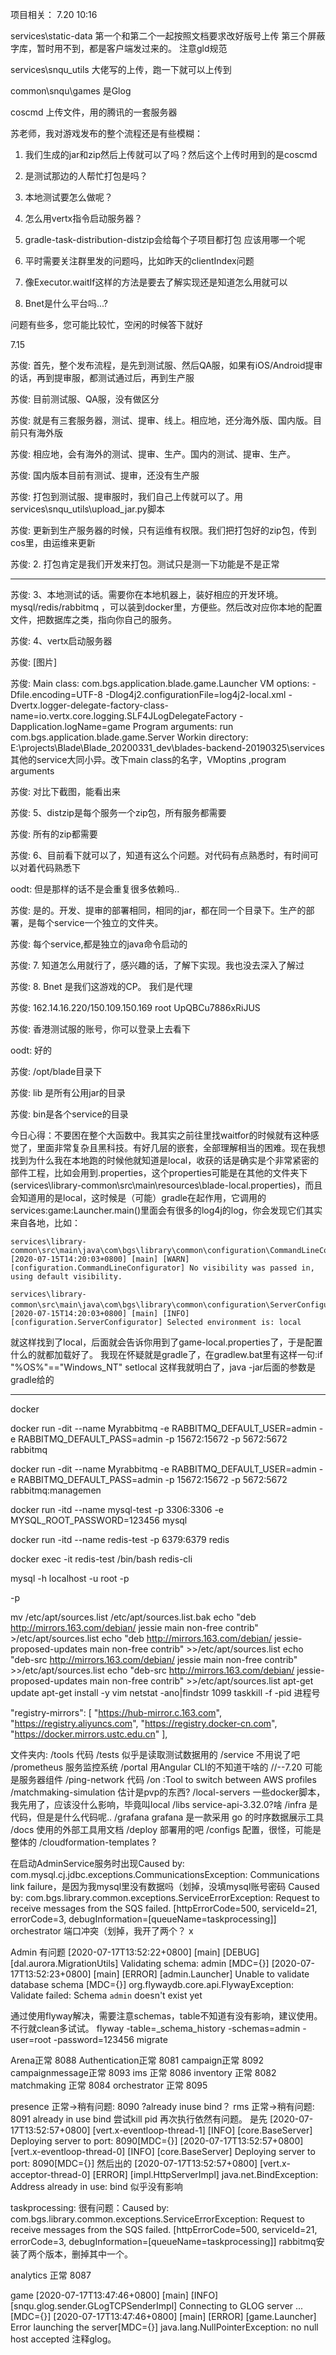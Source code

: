 项目相关：
7.20 10:16


services\static-data 第一个和第二个一起按照文档要求改好版号上传 第三个屏蔽字库，暂时用不到，都是客户端发过来的。
注意gld规范

services\snqu_utils 大佬写的上传，跑一下就可以上传到

common\snqu\games 是Glog

coscmd 上传文件，用的腾讯的一套服务器

苏老师，我对游戏发布的整个流程还是有些模糊：
1. 我们生成的jar和zip然后上传就可以了吗？然后这个上传时用到的是coscmd
2. 是测试那边的人帮忙打包是吗？

3. 本地测试要怎么做呢？

4. 怎么用vertx指令启动服务器？
5. gradle-task-distribution-distzip会给每个子项目都打包 应该用哪一个呢

6. 平时需要关注群里发的问题吗，比如昨天的clientIndex问题

7. 像Executor.waitIf这样的方法是要去了解实现还是知道怎么用就可以

8. Bnet是什么平台吗...?

问题有些多，您可能比较忙，空闲的时候答下就好


7.15


苏俊:
首先，整个发布流程，是先到测试服、然后QA服，如果有iOS/Android提审的话，再到提审服，都测试通过后，再到生产服

苏俊:
目前测试服、QA服，没有做区分

苏俊:
就是有三套服务器，测试、提审、线上。相应地，还分海外版、国内版。目前只有海外版

苏俊:
相应地，会有海外的测试、提审、生产。国内的测试、提审、生产。

苏俊:
国内版本目前有测试、提审，还没有生产服

苏俊:
打包到测试服、提审服时，我们自己上传就可以了。用 services\snqu_utils\upload_jar.py脚本

苏俊:
更新到生产服务器的时候，只有运维有权限。我们把打包好的zip包，传到cos里，由运维来更新

苏俊:
2. 打包肯定是我们开发来打包。测试只是测一下功能是不是正常




--------------------------


苏俊:
3、本地测试的话。需要你在本地机器上，装好相应的开发环境。mysql/redis/rabbitmq ，可以装到docker里，方便些。然后改对应你本地的配置文件，把数据库之类，指向你自己的服务。

苏俊:
4、vertx启动服务器  

苏俊:
[图片]

苏俊:
Main class:  com.bgs.application.blade.game.Launcher
VM options: -Dfile.encoding=UTF-8 -Dlog4j2.configurationFile=log4j2-local.xml -Dvertx.logger-delegate-factory-class-name=io.vertx.core.logging.SLF4JLogDelegateFactory -Dapplication.logName=game
Program arguments: run com.bgs.application.blade.game.Server
Workin directory: E:\projects\Blade\Blade_20200331_dev\blades-backend-20190325\services
其他的service大同小异。改下main class的名字，VMoptins ,program arguments

苏俊:
对比下截图，能看出来

苏俊:
5、distzip是每个服务一个zip包，所有服务都需要

苏俊:
所有的zip都需要

苏俊:
6、目前看下就可以了，知道有这么个问题。对代码有点熟悉时，有时间可以对着代码熟悉下

oodt:
但是那样的话不是会重复很多依赖吗..

苏俊:
是的。开发、提审的部署相同，相同的jar，都在同一个目录下。生产的部署，是每个service一个独立的文件夹。

苏俊:
每个service,都是独立的java命令启动的

苏俊:
7. 知道怎么用就行了，感兴趣的话，了解下实现。我也没去深入了解过

苏俊:
8. Bnet 是我们这游戏的CP。 我们是代理

苏俊:
162.14.16.220/150.109.150.169 root UpQBCu7886xRiJUS

苏俊:
香港测试服的账号，你可以登录上去看下

oodt:
好的

苏俊:
/opt/blade目录下

苏俊:
lib 是所有公用jar的目录

苏俊:
bin是各个service的目录



今日心得：不要困在整个大函数中。我其实之前往里找waitfor的时候就有这种感觉了，里面非常复杂且黑科技。有好几层的嵌套，全部理解相当的困难。现在我想找到为什么我在本地跑的时候他就知道是local，收获的话是确实是个非常紧密的部件工程，比如会用到.properties，这个properties可能是在其他的文件夹下(services\library-common\src\main\resources\blade-local.properties)，而且会知道用的是local，这时候是（可能）gradle在起作用，它调用的services:game:Launcher.main()里面会有很多的log4j的log，你会发现它们其实来自各地，比如：
```
services\library-common\src\main\java\com\bgs\library\common\configuration\CommandLineConfigurator.java:
[2020-07-15T14:20:03+0800] [main] [WARN] [configuration.CommandLineConfigurator] No visibility was passed in, using default visibility.

services\library-common\src\main\java\com\bgs\library\common\configuration\ServerConfigurator.java：
[2020-07-15T14:20:03+0800] [main] [INFO] [configuration.ServerConfigurator] Selected environment is: local
```
就这样找到了local，后面就会告诉你用到了game-local.properties了，于是配置什么的就都加载好了。
我现在怀疑就是gradle了，在gradlew.bat里有这样一句:if "%OS%"=="Windows_NT" setlocal
这样我就明白了，java -jar后面的参数是gradle给的


---
docker

docker run -dit --name Myrabbitmq -e RABBITMQ_DEFAULT_USER=admin -e RABBITMQ_DEFAULT_PASS=admin -p 15672:15672 -p 5672:5672 rabbitmq

docker run -dit --name Myrabbitmq -e RABBITMQ_DEFAULT_USER=admin -e RABBITMQ_DEFAULT_PASS=admin -p 15672:15672 -p 5672:5672 rabbitmq:managemen


docker run -itd --name mysql-test -p 3306:3306 -e MYSQL_ROOT_PASSWORD=123456 mysql

docker run -itd --name redis-test -p 6379:6379 redis

docker exec -it redis-test /bin/bash
redis-cli

mysql -h localhost -u root -p

-p

mv /etc/apt/sources.list /etc/apt/sources.list.bak
echo "deb http://mirrors.163.com/debian/ jessie main non-free contrib" >/etc/apt/sources.list
echo "deb http://mirrors.163.com/debian/ jessie-proposed-updates main non-free contrib" >>/etc/apt/sources.list
echo "deb-src http://mirrors.163.com/debian/ jessie main non-free contrib" >>/etc/apt/sources.list
echo "deb-src http://mirrors.163.com/debian/ jessie-proposed-updates main non-free contrib" >>/etc/apt/sources.list
apt-get update 
apt-get install -y vim
netstat -ano|findstr  1099
taskkill -f -pid 进程号


"registry-mirrors": [
    "https://hub-mirror.c.163.com",
    "https://registry.aliyuncs.com",
    "https://registry.docker-cn.com",
    "https://docker.mirrors.ustc.edu.cn"
  ],

  文件夹内:
  /tools 代码
  /tests 似乎是读取测试数据用的
  /service 不用说了吧
  /prometheus 服务监控系统
  /portal 用Angular CLI的不知道干啥的 //--7.20 可能是服务器组件
  /ping-network 代码
  /on :Tool to switch between AWS profiles
  /matchmaking-simulation 估计是pvp的东西?
  /local-servers 一些docker脚本，我先用了，应该没什么影响，毕竟叫local
  /libs service-api-3.32.0?啥
  /infra 是代码，但是是什么代码呢..
  /grafana grafana 是一款采用 go 的时序数据展示工具
  /docs 使用的外部工具用文档
  /deploy 部署用的吧
  /configs 配置，很怪，可能是整体的
  /cloudformation-templates ?


在启动AdminService服务时出现Caused by: com.mysql.cj.jdbc.exceptions.CommunicationsException: Communications link failure，是因为我mysql里没有数据吗（划掉，没填mysql账号密码
Caused by: com.bgs.library.common.exceptions.ServiceErrorException: Request to receive messages from the SQS failed. [httpErrorCode=500, serviceId=21, errorCode=3, debugInformation=[queueName=taskprocessing]] 
orchestrator 端口冲突（划掉，我开了两个？
x


Admin 有问题 [2020-07-17T13:52:22+0800] [main] [DEBUG] [dal.aurora.MigrationUtils] Validating schema: admin
[MDC={}]
[2020-07-17T13:52:23+0800] [main] [ERROR] [admin.Launcher] Unable to validate database schema
[MDC={}]
org.flywaydb.core.api.FlywayException: Validate failed: Schema `admin` doesn't exist yet

通过使用flyway解决，需要注意schemas，table不知道有没有影响，建议使用。不行就clean多试试。
flyway -table=_schema_history -schemas=admin -user=root -password=123456 migrate


Arena正常 8088
Authentication正常 8081
campaign正常 8092
campaignmessage正常 8093
ims 正常 8086
inventory 正常 8082
matchmaking 正常 8084
orchestrator 正常 8095

presence 正常->稍有问题: 8090 ?already inuse bind？
rms 正常->稍有问题: 8091 already in use bind
尝试kill pid 再次执行依然有问题。
是先
[2020-07-17T13:52:57+0800] [vert.x-eventloop-thread-1] [INFO] [core.BaseServer] Deploying server to port: 8090[MDC={}]
[2020-07-17T13:52:57+0800] [vert.x-eventloop-thread-0] [INFO] [core.BaseServer] Deploying server to port: 8090[MDC={}]
然后出的
[2020-07-17T13:52:57+0800] [vert.x-acceptor-thread-0] [ERROR] [impl.HttpServerImpl] java.net.BindException: Address already in use: bind 似乎没有影响

taskprocessing: 很有问题：Caused by: com.bgs.library.common.exceptions.ServiceErrorException: Request to receive messages from the SQS failed. [httpErrorCode=500, serviceId=21, errorCode=3, debugInformation=[queueName=taskprocessing]]
rabbitmq安装了两个版本，删掉其中一个。

analytics 正常 8087

game [2020-07-17T13:47:46+0800] [main] [INFO] [snqu.glog.sender.GLogTCPSenderImpl] Connecting to GLOG server ... [MDC={}]
[2020-07-17T13:47:46+0800] [main] [ERROR] [game.Launcher] Error launching the server[MDC={}] 
java.lang.NullPointerException: no null host accepted
注释glog。




